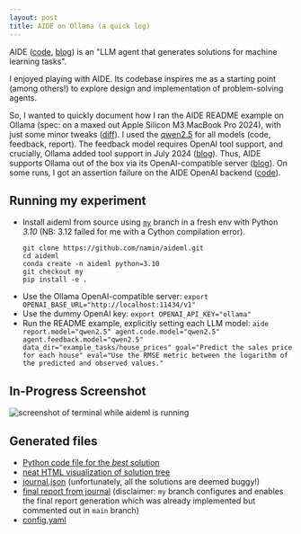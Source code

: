 ```yaml
---
layout: post
title: AIDE on Ollama (a quick log)
---
```


AIDE ([code](https://github.com/WecoAI/aideml), [blog](https://www.weco.ai/blog/technical-report)) is an "LLM agent that generates solutions for machine learning tasks".

I enjoyed playing with AIDE.
Its codebase inspires me as a starting point (among others!)
to explore design and implementation of problem-solving agents.

So, I wanted to quickly document how I ran the AIDE README example on Ollama
(spec: on a maxed out Apple Silicon M3 MacBook Pro 2024),
with just some minor tweaks ([diff](https://github.com/namin/aideml/compare/before-my...namin:aideml:my)).
I used the [qwen2.5](https://www.ollama.com/library/qwen2.5) for all models (code, feedback, report).
The feedback model requires OpenAI tool support, and crucially, Ollama added tool support in July 2024 ([blog](https://ollama.com/blog/tool-support)).
Thus, AIDE supports Ollama out of the box via its OpenAI-compatible server ([blog](https://ollama.com/blog/openai-compatibility)).
On some runs, I got an assertion failure on the AIDE OpenAI backend ([code](https://github.com/namin/aideml/blob/my/aide/backend/backend_openai.py#L51-L53)).

## Running my experiment

- Install aideml from source using [`my`](https://github.com/namin/aideml/tree/my) branch in a fresh env with Python _3.10_ (NB: 3.12 failed for me with a Cython compilation error).
  ```
  git clone https://github.com/namin/aideml.git
  cd aideml
  conda create -n aideml python=3.10
  git checkout my
  pip install -e .
  ```
- Use the Ollama OpenAI-compatible server:
  `export OPENAI_BASE_URL="http://localhost:11434/v1"`
- Use the dummy OpenAI key:
  `export OPENAI_API_KEY="ollama"`
- Run the README example, explicitly setting each LLM model:
  ```aide report.model="qwen2.5" agent.code.model="qwen2.5" agent.feedback.model="qwen2.5" data_dir="example_tasks/house_prices" goal="Predict the sales price for each house" eval="Use the RMSE metric between the logarithm of the predicted and observed values."```

## In-Progress Screenshot

![screenshot of terminal while aideml is running](./assets/aideml/screenshot.png)

## Generated files

- [Python code file for the _best_ solution](./assets/aideml/best_solution.py)
- [neat HTML visualization of solution tree](./assets/aideml/tree_plot.html)
- [journal.json](./assets/aideml/journal.json) (unfortunately, all the solutions are deemed buggy!)
- [final report from journal](./assets/aideml/report.html) (disclaimer: `my` branch configures and enables the final report generation which was already implemented but commented out in `main` branch)
- [config.yaml](./assets/aideml/config.yaml)
